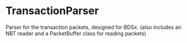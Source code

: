 # TransactionParser
Parser for the transaction packets, designed for BDSx. (also includes an NBT reader and a PacketBuffer class for reading packets)
